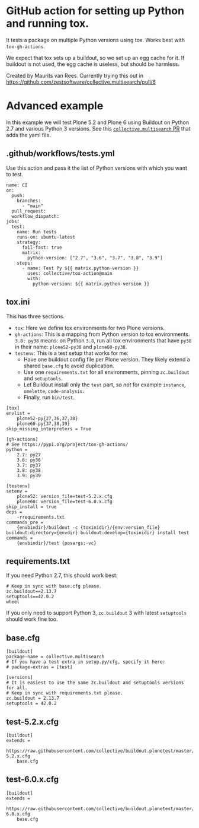 # GitHub action for setting up Python and running tox.

It tests a package on multiple Python versions using tox.
Works best with ``tox-gh-actions``.

We expect that tox sets up a buildout, so we set up an egg cache for it.
If buildout is not used, the egg cache is useless, but should be harmless.

Created by Maurits van Rees.
Currently trying this out in https://github.com/zestsoftware/collective.multisearch/pull/6

# Advanced example

In this example we will test Plone 5.2 and Plone 6 using Buildout on Python 2.7 and various Python 3 versions.
See this [`collective.multisearch` PR](https://github.com/zestsoftware/collective.multisearch/pull/6) that adds the yaml file.

## .github/workflows/tests.yml

Use this action and pass it the list of Python versions with which you want to test.

```
name: CI
on:
  push:
    branches:
      - "main"
  pull_request:
  workflow_dispatch:
jobs:
  test:
    name: Run tests
    runs-on: ubuntu-latest
    strategy:
      fail-fast: true
      matrix:
        python-version: ["2.7", "3.6", "3.7", "3.8", "3.9"]
    steps:
      - name: Test Py ${{ matrix.python-version }}
        uses: collective/tox-action@main
        with:
          python-version: ${{ matrix.python-version }}
```

## tox.ini

This has three sections.

- `tox`:
  Here we define tox environments for two Plone versions.
- `gh-actions`:
   This is  a mapping from Python version to tox environments.
   `3.8: py38` means: on Python `3.8`, run all tox environments that have `py38` in their name: `plone52-py38` and `plone60-py38`.
- `testenv`:
   This is a test setup that works for me:
   - Have one buildout config file per Plone version.  They likely extend a shared `base.cfg` to avoid duplication.
   - Use one `requirements.txt` for all environments, pinning `zc.buildout` and `setuptools`.
   - Let Buildout install only the `test` part, so *not* for example `instance`, `omelette`, `code-analysis`.
   - Finally, run `bin/test`.

```
[tox]
envlist =
    plone52-py{27,36,37,38}
    plone60-py{37,38,39}
skip_missing_interpreters = True

[gh-actions]
# See https://pypi.org/project/tox-gh-actions/
python =
    2.7: py27
    3.6: py36
    3.7: py37
    3.8: py38
    3.9: py39

[testenv]
setenv =
    plone52: version_file=test-5.2.x.cfg
    plone60: version_file=test-6.0.x.cfg
skip_install = true
deps =
    -rrequirements.txt
commands_pre =
    {envbindir}/buildout -c {toxinidir}/{env:version_file} buildout:directory={envdir} buildout:develop={toxinidir} install test
commands =
    {envbindir}/test {posargs:-vc}
```

## requirements.txt

If you need Python 2.7, this should work best:

```
# Keep in sync with base.cfg please.
zc.buildout==2.13.7
setuptools==42.0.2
wheel
```

If you only need to support Python 3, `zc.buildout` 3 with latest `setuptools` should work fine too.

## base.cfg

```
[buildout]
package-name = collective.multisearch
# If you have a test extra in setup.py/cfg, specify it here:
# package-extras = [test]

[versions]
# It is easiest to use the same zc.buildout and setuptools versions for all.
# Keep in sync with requirements.txt please.
zc.buildout = 2.13.7
setuptools = 42.0.2
```

## test-5.2.x.cfg

```
[buildout]
extends =
    https://raw.githubusercontent.com/collective/buildout.plonetest/master/test-5.2.x.cfg
    base.cfg
```

## test-6.0.x.cfg

```
[buildout]
extends =
    https://raw.githubusercontent.com/collective/buildout.plonetest/master/test-6.0.x.cfg
    base.cfg
```
